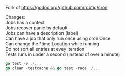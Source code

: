 Fork of https://godoc.org/github.com/robfig/cron  

Changes:  
Jobs has a context  
Jobs recover panic by default  
Jobs can have a description (label)  
Can have a job that only run once using cron.Once  
Can change the *time.Location while running  
Do not sort all entries at evey iteration  
Tests runs in under a second (instead of over a minute)  

```go
go test -v ./...
go clean -testcache && go test -race ./...
```